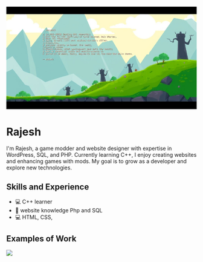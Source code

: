 ![Design and Development](https://github.com/RajDevX/RajDevX/blob/main/profile.jpeg)

# Rajesh
I'm Rajesh, a game modder and website designer with expertise in WordPress, SQL, and PHP. Currently learning C++, I enjoy creating websites and enhancing games with mods. My goal is to grow as a developer and explore new technologies.

## Skills and Experience
* 💻 C++ learner
* 📱 website knowledge Php and SQL
* 💻 HTML, CSS, 

## Examples of Work
<img src="https://github.com/adriantwarog/adriantwarog/blob/master/covid19.gif" width="512" >
